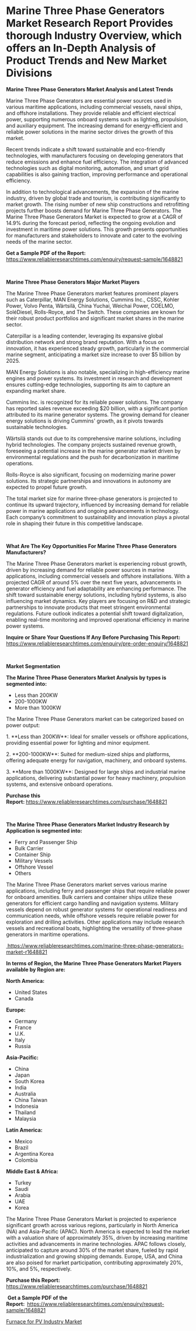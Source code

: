 <p><h1>Marine Three Phase Generators Market Research Report Provides thorough Industry Overview, which offers an In-Depth Analysis of Product Trends and New Market Divisions</h1></p><p><strong>Marine Three Phase Generators Market Analysis and Latest Trends</strong></p>
<p><p>Marine Three Phase Generators are essential power sources used in various maritime applications, including commercial vessels, naval ships, and offshore installations. They provide reliable and efficient electrical power, supporting numerous onboard systems such as lighting, propulsion, and auxiliary equipment. The increasing demand for energy-efficient and reliable power solutions in the marine sector drives the growth of this market.</p><p>Recent trends indicate a shift toward sustainable and eco-friendly technologies, with manufacturers focusing on developing generators that reduce emissions and enhance fuel efficiency. The integration of advanced technologies such as digital monitoring, automation, and smart grid capabilities is also gaining traction, improving performance and operational efficiency.</p><p>In addition to technological advancements, the expansion of the marine industry, driven by global trade and tourism, is contributing significantly to market growth. The rising number of new ship constructions and retrofitting projects further boosts demand for Marine Three Phase Generators. The Marine Three Phase Generators Market is expected to grow at a CAGR of 14.9% during the forecast period, reflecting the ongoing evolution and investment in maritime power solutions. This growth presents opportunities for manufacturers and stakeholders to innovate and cater to the evolving needs of the marine sector.</p></p>
<p><strong>Get a Sample PDF of the Report:&nbsp;</strong> <a href="https://www.reliableresearchtimes.com/enquiry/request-sample/1648821?utm_campaign=2230&utm_medium=2&utm_source=Github&utm_content=ia&utm_term=26032025&utm_id=marine-three-phase-generators">https://www.reliableresearchtimes.com/enquiry/request-sample/1648821</a></p>
<p>&nbsp;</p>
<p><strong>Marine Three Phase Generators Major Market Players</strong></p>
<p><p>The Marine Three Phase Generators market features prominent players such as Caterpillar, MAN Energy Solutions, Cummins Inc., CSSC, Kohler Power, Volvo Penta, Wärtsilä, China Yuchai, Weichai Power, COELMO, SoléDiesel, Rolls-Royce, and The Switch. These companies are known for their robust product portfolios and significant market shares in the marine sector.</p><p>Caterpillar is a leading contender, leveraging its expansive global distribution network and strong brand reputation. With a focus on innovation, it has experienced steady growth, particularly in the commercial marine segment, anticipating a market size increase to over $5 billion by 2025.</p><p>MAN Energy Solutions is also notable, specializing in high-efficiency marine engines and power systems. Its investment in research and development ensures cutting-edge technologies, supporting its aim to capture an expanding market share.</p><p>Cummins Inc. is recognized for its reliable power solutions. The company has reported sales revenue exceeding $20 billion, with a significant portion attributed to its marine generator systems. The growing demand for cleaner energy solutions is driving Cummins' growth, as it pivots towards sustainable technologies.</p><p>Wärtsilä stands out due to its comprehensive marine solutions, including hybrid technologies. The company projects sustained revenue growth, foreseeing a potential increase in the marine generator market driven by environmental regulations and the push for decarbonization in maritime operations.</p><p>Rolls-Royce is also significant, focusing on modernizing marine power solutions. Its strategic partnerships and innovations in autonomy are expected to propel future growth.</p><p>The total market size for marine three-phase generators is projected to continue its upward trajectory, influenced by increasing demand for reliable power in marine applications and ongoing advancements in technology. Each company’s commitment to sustainability and innovation plays a pivotal role in shaping their future in this competitive landscape.</p></p>
<p>&nbsp;</p>
<p><strong>What Are The Key Opportunities For Marine Three Phase Generators Manufacturers?</strong></p>
<p><p>The Marine Three Phase Generators market is experiencing robust growth, driven by increasing demand for reliable power sources in marine applications, including commercial vessels and offshore installations. With a projected CAGR of around 5% over the next five years, advancements in generator efficiency and fuel adaptability are enhancing performance. The shift toward sustainable energy solutions, including hybrid systems, is also influencing market dynamics. Key players are focusing on R&D and strategic partnerships to innovate products that meet stringent environmental regulations. Future outlook indicates a potential shift toward digitalization, enabling real-time monitoring and improved operational efficiency in marine power systems.</p></p>
<p><strong>Inquire or Share Your Questions If Any Before Purchasing This Report:</strong> <a href="https://www.reliableresearchtimes.com/enquiry/pre-order-enquiry/1648821?utm_campaign=2230&utm_medium=2&utm_source=Github&utm_content=ia&utm_term=26032025&utm_id=marine-three-phase-generators">https://www.reliableresearchtimes.com/enquiry/pre-order-enquiry/1648821</a></p>
<p>&nbsp;</p>
<p><strong>Market Segmentation</strong></p>
<p><strong>The Marine Three Phase Generators Market Analysis by types is segmented into:</strong></p>
<p><ul><li>Less than 200KW</li><li>200-1000KW</li><li>More than 1000KW</li></ul></p>
<p><p>The Marine Three Phase Generators market can be categorized based on power output: </p><p>1. **Less than 200KW**: Ideal for smaller vessels or offshore applications, providing essential power for lighting and minor equipment.</p><p>  </p><p>2. **200-1000KW**: Suited for medium-sized ships and platforms, offering adequate energy for navigation, machinery, and onboard systems.</p><p>3. **More than 1000KW**: Designed for large ships and industrial marine applications, delivering substantial power for heavy machinery, propulsion systems, and extensive onboard operations.</p></p>
<p><strong>Purchase this Report:&nbsp;</strong><a href="https://www.reliableresearchtimes.com/purchase/1648821?utm_campaign=2230&utm_medium=2&utm_source=Github&utm_content=ia&utm_term=26032025&utm_id=marine-three-phase-generators">https://www.reliableresearchtimes.com/purchase/1648821</a></p>
<p>&nbsp;</p>
<p><strong>The Marine Three Phase Generators Market Industry Research by Application is segmented into:</strong></p>
<p><ul><li>Ferry and Passenger Ship</li><li>Bulk Carrier</li><li>Container Ship</li><li>Military Vessels</li><li>Offshore Vessel</li><li>Others</li></ul></p>
<p><p>The Marine Three Phase Generators market serves various marine applications, including ferry and passenger ships that require reliable power for onboard amenities. Bulk carriers and container ships utilize these generators for efficient cargo handling and navigation systems. Military vessels depend on robust generator systems for operational readiness and communication needs, while offshore vessels require reliable power for exploration and drilling activities. Other applications may include research vessels and recreational boats, highlighting the versatility of three-phase generators in maritime operations.</p></p>
<p><a href="https://www.reliableresearchtimes.com/marine-three-phase-generators-market-r1648821?utm_campaign=2230&utm_medium=2&utm_source=Github&utm_content=ia&utm_term=26032025&utm_id=marine-three-phase-generators">&nbsp;https://www.reliableresearchtimes.com/marine-three-phase-generators-market-r1648821</a></p>
<p><strong>In terms of Region, the Marine Three Phase Generators Market Players available by Region are:</strong></p>
<p>
    <p> <strong> North America: </strong>
        <ul>
            <li>United States</li>
            <li>Canada</li>
        </ul>
        </p> 
    <p> <strong> Europe: </strong>
        <ul>
            <li>Germany</li>
            <li>France</li>
            <li>U.K.</li>
            <li>Italy</li>
            <li>Russia</li>
        </ul>
        </p> 
    <p> <strong> Asia-Pacific: </strong>
        <ul>
            <li>China</li>
            <li>Japan</li>
            <li>South Korea</li>
            <li>India</li>
            <li>Australia</li>
            <li>China Taiwan</li>
            <li>Indonesia</li>
            <li>Thailand</li>
            <li>Malaysia</li>
        </ul>
        </p> 
    <p> <strong> Latin America: </strong>
        <ul>
            <li>Mexico</li>
            <li>Brazil</li>
            <li>Argentina Korea</li>
            <li>Colombia</li>
        </ul>
        </p> 
    <p> <strong> Middle East & Africa: </strong>
        <ul>
            <li>Turkey</li>
            <li>Saudi</li>
            <li>Arabia</li>
            <li>UAE</li>
            <li>Korea</li>
        </ul>
    </p>
    </p>
<p><p>The Marine Three Phase Generators Market is projected to experience significant growth across various regions, particularly in North America (NA) and Asia-Pacific (APAC). North America is expected to lead the market with a valuation share of approximately 35%, driven by increasing maritime activities and advancements in marine technologies. APAC follows closely, anticipated to capture around 30% of the market share, fueled by rapid industrialization and growing shipping demands. Europe, USA, and China are also poised for market participation, contributing approximately 20%, 10%, and 5%, respectively.</p></p>
<p><strong>Purchase this Report: </strong><a href="https://www.reliableresearchtimes.com/purchase/1648821?utm_campaign=2230&utm_medium=2&utm_source=Github&utm_content=ia&utm_term=26032025&utm_id=marine-three-phase-generators">https://www.reliableresearchtimes.com/purchase/1648821</a></p>
<p>&nbsp;<strong>Get a Sample PDF of the Report:&nbsp;&nbsp;</strong><a href="https://www.reliableresearchtimes.com/enquiry/request-sample/1648821?utm_campaign=2230&utm_medium=2&utm_source=Github&utm_content=ia&utm_term=26032025&utm_id=marine-three-phase-generators">https://www.reliableresearchtimes.com/enquiry/request-sample/1648821</a></p>
<p><strong></strong></p>
<p><p><a href="https://github.com/luckyshygirl/Market-Research-Report-List-7/blob/main/furnace-for-pv-industry-market.md?utm_campaign=2230&utm_medium=2&utm_source=Github&utm_content=ia&utm_term=26032025&utm_id=marine-three-phase-generators">Furnace for PV Industry Market</a></p></p>